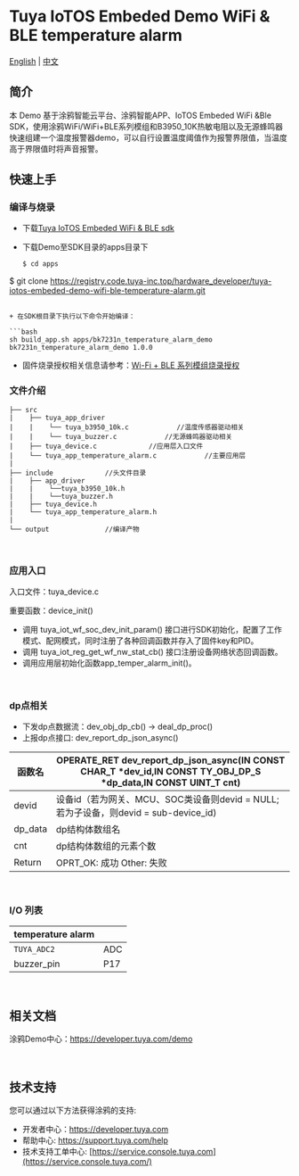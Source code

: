# Tuya IoTOS Embeded Demo WiFi & BLE temperature alarm

[English](./README.md) | [中文](./README_zh.md)

## 简介 

本 Demo 基于涂鸦智能云平台、涂鸦智能APP、IoTOS Embeded WiFi &Ble SDK，使用涂鸦WiFi/WiFi+BLE系列模组和B3950_10K热敏电阻以及无源蜂鸣器快速组建一个温度报警器demo，可以自行设置温度阈值作为报警界限值，当温度高于界限值时将声音报警。

## 快速上手

### 编译与烧录
+ 下载[Tuya IoTOS Embeded WiFi & BLE sdk](https://github.com/tuya/tuya-iotos-embeded-sdk-wifi-ble-bk7231n) 

+ 下载Demo至SDK目录的apps目录下 

  ```bash
  $ cd apps
$ git clone https://registry.code.tuya-inc.top/hardware_developer/tuya-iotos-embeded-demo-wifi-ble-temperature-alarm.git
  ```

+ 在SDK根目录下执行以下命令开始编译：

  ```bash
  sh build_app.sh apps/bk7231n_temperature_alarm_demo bk7231n_temperature_alarm_demo 1.0.0 
  ```

+ 固件烧录授权相关信息请参考：[Wi-Fi + BLE 系列模组烧录授权](https://developer.tuya.com/cn/docs/iot/device-development/burn-and-authorization/burn-and-authorize-wifi-ble-modules/burn-and-authorize-wb-series-modules?id=Ka78f4pttsytd) 



### 文件介绍
```
├── src	
|    ├── tuya_app_driver
|    |    └── tuya_b3950_10k.c            //温度传感器驱动相关
|    |    └── tuya_buzzer.c            //无源蜂鸣器驱动相关
|    ├── tuya_device.c             //应用层入口文件
|    └── tuya_app_temperature_alarm.c            //主要应用层
|
├── include				//头文件目录
|    ├── app_driver
|    |    └──tuya_b3950_10k.h
|    |    └──tuya_buzzer.h
|    ├── tuya_device.h
|    └── tuya_app_temperature_alarm.h
|
└── output              //编译产物
```

<br>

### 应用入口
入口文件：tuya_device.c

重要函数：device_init()

+ 调用 tuya_iot_wf_soc_dev_init_param() 接口进行SDK初始化，配置了工作模式、配网模式，同时注册了各种回调函数并存入了固件key和PID。
+ 调用 tuya_iot_reg_get_wf_nw_stat_cb() 接口注册设备网络状态回调函数。
+ 调用应用层初始化函数app_temper_alarm_init()。

<br>

### dp点相关

+ 下发dp点数据流：dev_obj_dp_cb() -> deal_dp_proc()
+ 上报dp点接口: dev_report_dp_json_async()

|函数名 | OPERATE_RET dev_report_dp_json_async(IN CONST CHAR_T *dev_id,IN CONST TY_OBJ_DP_S *dp_data,IN CONST UINT_T cnt)|
|	---|---|
|    devid | 设备id（若为网关、MCU、SOC类设备则devid = NULL;若为子设备，则devid = sub-device_id)|
|    dp_data | dp结构体数组名|
|    cnt |dp结构体数组的元素个数|
|    Return    |  OPRT_OK: 成功  Other: 失败 |
<br>

### I/O 列表

|temperature alarm||
| --- | --- |
|`TUYA_ADC2`|ADC|
|buzzer_pin| P17  |



<br>



## 相关文档

涂鸦Demo中心：https://developer.tuya.com/demo


<br>


## 技术支持

您可以通过以下方法获得涂鸦的支持:

- 开发者中心：https://developer.tuya.com
- 帮助中心: https://support.tuya.com/help
- 技术支持工单中心: [https://service.console.tuya.com](https://service.console.tuya.com/) 


<br>


